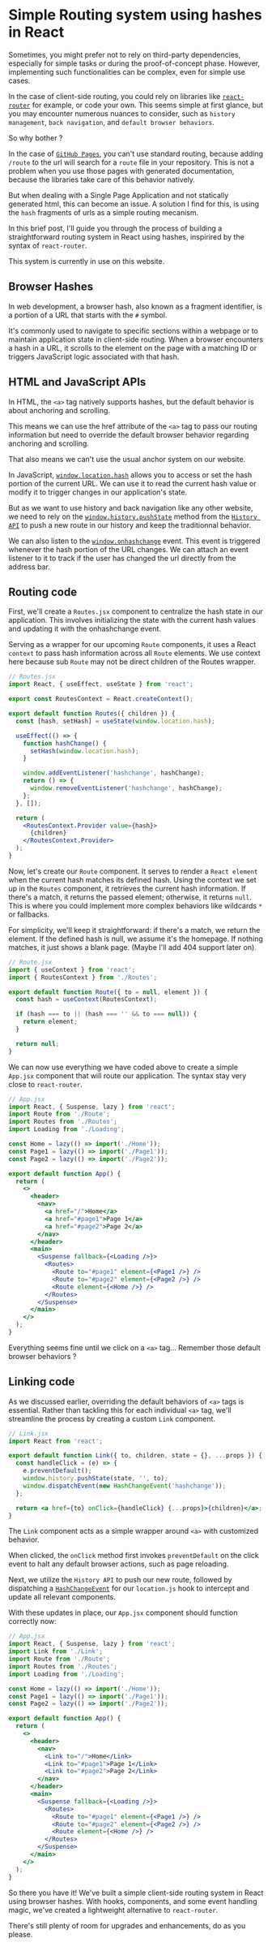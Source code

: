 # Simple Routing system using hashes in React

Sometimes, you might prefer not to rely on third-party dependencies, especially for simple tasks or during the proof-of-concept phase.
However, implementing such functionalities can be complex, even for simple use cases.

In the case of client-side routing, you could rely on libraries like [`react-router`](https://reactrouter.com/) for example, or code your own.
This seems simple at first glance, but you may encounter numerous nuances to consider, such as `history management`, `back navigation`, and `default browser behaviors`.

So why bother ?

In the case of [`GitHub Pages`](https://pages.github.com/), you can't use standard routing, because adding `/route` to the url will search for a `route` file in your repository.
This is not a problem when you use those pages with generated documentation, because the libraries take care of this behavior natively.

But when dealing with a Single Page Application and not statically generated html, this can become an issue.
A solution I find for this, is using the `hash` fragments of urls as a simple routing mecanism.

In this brief post, I'll guide you through the process of building a straightforward routing system in React using hashes, inspirired by the syntax of `react-router`.

This system is currently in use on this website.

## Browser Hashes

In web development, a browser hash, also known as a fragment identifier, is a portion of a URL that starts with the `#` symbol.

It's commonly used to navigate to specific sections within a webpage or to maintain application state in client-side routing.
When a browser encounters a hash in a URL, it scrolls to the element on the page with a matching ID or triggers JavaScript logic associated with that hash.

## HTML and JavaScript APIs

In HTML, the `<a>` tag natively supports hashes, but the default behavior is about anchoring and scrolling.

This means we can use the href attribute of the `<a>` tag to pass our routing information but need to override the default browser behavior regarding anchoring and scrolling.

That also means we can't use the usual anchor system on our website.

In JavaScript, [`window.location.hash`](https://developer.mozilla.org/en-US/docs/Web/API/Location/hash) allows you to access or set the hash portion of the current URL.
We can use it to read the current hash value or modify it to trigger changes in our application's state.

But as we want to use history and back navigation like any other website, we need to rely on the [`window.history.pushState`](https://developer.mozilla.org/en-US/docs/Web/API/History/pushState) method from the [`History API`](https://developer.mozilla.org/en-US/docs/Web/API/History_API) to push a new route in our history and keep the traditionnal behavior.

We can also listen to the [`window.onhashchange`](https://developer.mozilla.org/en-US/docs/Web/API/Window/hashchange_event) event.
This event is triggered whenever the hash portion of the URL changes.
We can attach an event listener to it to track if the user has changed the url directly from the address bar.

## Routing code

First, we'll create a `Routes.jsx` component to centralize the hash state in our application.
This involves initializing the state with the current hash values and updating it with the onhashchange event.

Serving as a wrapper for our upcoming `Route` components, it uses a React `context` to pass hash information across all `Route` elements. We use context here because sub `Route` may not be direct children of the Routes wrapper.

```jsx
// Routes.jsx
import React, { useEffect, useState } from 'react';

export const RoutesContext = React.createContext();

export default function Routes({ children }) {
  const [hash, setHash] = useState(window.location.hash);

  useEffect(() => {
    function hashChange() {
      setHash(window.location.hash);
    }

    window.addEventListener('hashchange', hashChange);
    return () => {
      window.removeEventListener('hashchange', hashChange);
    };
  }, []);

  return (
    <RoutesContext.Provider value={hash}>
      {children}
    </RoutesContext.Provider>
  );
}
```

Now, let's create our `Route` component. It serves to render a `React element` when the current hash matches its defined hash. Using the context we set up in the `Routes` component, it retrieves the current hash information. If there's a match, it returns the passed element; otherwise, it returns `null`. This is where you could implement more complex behaviors like wildcards `*` or fallbacks.

For simplicity, we'll keep it straightforward: if there's a match, we return the element. If the defined hash is null, we assume it's the homepage. If nothing matches, it just shows a blank page. (Maybe I'll add 404 support later on).

```jsx
// Route.jsx
import { useContext } from 'react';
import { RoutesContext } from './Routes';

export default function Route({ to = null, element }) {
  const hash = useContext(RoutesContext);

  if (hash === to || (hash === '' && to === null)) {
    return element;
  }

  return null;
}
```

We can now use everything we have coded above to create a simple `App.jsx` component that will route our application. The syntax stay very close to `react-router`.

```jsx
// App.jsx
import React, { Suspense, lazy } from 'react';
import Route from './Route';
import Routes from './Routes';
import Loading from './Loading';

const Home = lazy(() => import('./Home'));
const Page1 = lazy(() => import('./Page1'));
const Page2 = lazy(() => import('./Page2'));

export default function App() {
  return (
    <>
      <header>
        <nav>
          <a href="/">Home</a>
          <a href="#page1">Page 1</a>
          <a href="#page2">Page 2</a>
        </nav>
      </header>
      <main>
        <Suspense fallback={<Loading />}>
          <Routes>
            <Route to="#page1" element={<Page1 />} />
            <Route to="#page2" element={<Page2 />} />
            <Route element={<Home />} />
          </Routes>
        </Suspense>
      </main>
    </>
  );
}
```

Everything seems fine until we click on a `<a>` tag... Remember those default browser behaviors ?

## Linking code

As we discussed earlier, overriding the default behaviors of `<a>` tags is essential.
Rather than tackling this for each individual `<a>` tag, we'll streamline the process by creating a custom `Link` component.

```jsx
// Link.jsx
import React from 'react';

export default function Link({ to, children, state = {}, ...props }) {
  const handleClick = (e) => {
    e.preventDefault();
    window.history.pushState(state, '', to);
    window.dispatchEvent(new HashChangeEvent('hashchange'));
  };

  return <a href={to} onClick={handleClick} {...props}>{children}</a>;
}
```

The `Link` component acts as a simple wrapper around `<a>` with customized behavior.

When clicked, the `onClick` method first invokes `preventDefault` on the click event to halt any default browser actions, such as page reloading.

Next, we utilize the `History API` to push our new route, followed by dispatching a [`HashChangeEvent`](https://developer.mozilla.org/en-US/docs/Web/API/HashChangeEvent) for our `location.js` hook to intercept and update all relevant components.

With these updates in place, our `App.jsx` component should function correctly now:

```jsx
// App.jsx
import React, { Suspense, lazy } from 'react';
import Link from './Link';
import Route from './Route';
import Routes from './Routes';
import Loading from './Loading';

const Home = lazy(() => import('./Home'));
const Page1 = lazy(() => import('./Page1'));
const Page2 = lazy(() => import('./Page2'));

export default function App() {
  return (
    <>
      <header>
        <nav>
          <Link to="/">Home</Link>
          <Link to="#page1">Page 1</Link>
          <Link to="#page2">Page 2</Link>
        </nav>
      </header>
      <main>
        <Suspense fallback={<Loading />}>
          <Routes>
            <Route to="#page1" element={<Page1 />} />
            <Route to="#page2" element={<Page2 />} />
            <Route element={<Home />} />
          </Routes>
        </Suspense>
      </main>
    </>
  );
}
```

So there you have it! We've built a simple client-side routing system in React using browser hashes. With hooks, components, and some event handling magic, we've created a lightweight alternative to `react-router`.

There's still plenty of room for upgrades and enhancements, do as you please.